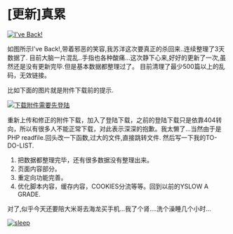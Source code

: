# [更新]真累

[![I've Back!](https://attachment.soulteary.com/2011/06/05/back.jpg "I've Back!")](https://attachment.soulteary.com/2011/06/05/back.jpg)

如图所示I've Back!,带着邪恶的笑容,我苏洋这次要真正的杀回来..连续整理了3天数据了.
目前大脑一片混乱..手指也各种酸痛...这次静下心来,好好的更新了一次,虽然还是没有更新完毕.但是基本数据都整理过了。
目前清理了最少500篇以上的乱码，无效链接。

比如下面的图片就是附件下载前的提示.

[![下载附件需要先登陆](https://attachment.soulteary.com/2011/06/05/download.jpg "下载附件需要先登陆")](https://attachment.soulteary.com/2011/06/05/download.jpg) 

重新上传和修正的附件下载，加入了登陆下载，之前的登陆下载只是依靠404转向，所以有很多人不能正常下载，对此表示深深的抱歉。我太懒了...当然由于是PHP readfile.回头改一下函数,过大的文件,直接跳转文件.
然后写一下我的TO-DO-LIST.

1. 把数据都整理完毕，还有很多数据没有整理出来。
2. 页面内容部分。
3. 重定向功能完善。
4. 优化脚本内容，缓存内容，COOKIES分流等等。回到以前的YSLOW A GRADE.


对了,似乎今天还要陪大米哥去海龙买手机...我了个肾....洗个澡睡几个小时...

[![sleep](https://attachment.soulteary.com/2011/06/05/sleep.jpg "sleep")](https://attachment.soulteary.com/2011/06/05/sleep.jpg)

